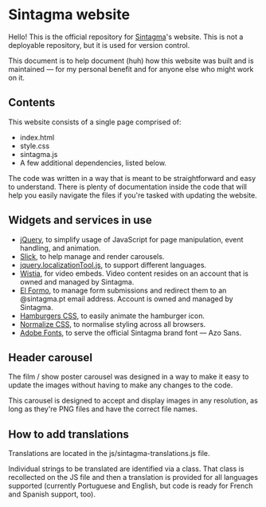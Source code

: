 # Sintagma website

Hello! This is the official repository for [Sintagma](https://sintagma.pt)'s website. This is not a deployable repository, but it is used for version control.

This document is to help document (huh) how this website was built and is maintained — for my personal benefit and for anyone else who might work on it.


## Contents

This website consists of a single page comprised of:

* index.html
* style.css
* sintagma.js
* A few additional dependencies, listed below.

The code was written in a way that is meant to be straightforward and easy to understand. There is plenty of documentation inside the code that will help you easily navigate the files if you're tasked with updating the website.


## Widgets and services in use

* [jQuery](https://jquery.com/), to simplify usage of JavaScript for page manipulation, event handling, and animation.
* [Slick](https://kenwheeler.github.io/slick/), to help manage and render carousels.
* [jquery.localizationTool.js](https://github.com/darksmo/jquery-localization-tool), to support different languages.
* [Wistia](https://wistia.com/), for video embeds. Video content resides on an account that is owned and managed by Sintagma.
* [El Formo](https://www.elformo.com), to manage form submissions and redirect them to an @sintagma.pt email address. Account is owned and managed by Sintagma.
* [Hamburgers CSS](https://jonsuh.com/hamburgers), to easily animate the hamburger icon.
* [Normalize CSS](git.io/normalize), to normalise styling across all browsers.
* [Adobe Fonts](https://fonts.adobe.com/), to serve the official Sintagma brand font — Azo Sans.


## Header carousel

The film / show poster carousel was designed in a way to make it easy to update the images without having to make any changes to the code.

This carousel is designed to accept and display images in any resolution, as long as they're PNG files and have the correct file names. 


## How to add translations

Translations are located in the js/sintagma-translations.js file.

Individual strings to be translated are identified via a class. That class is recollected on the JS file and then a translation is provided for all languages supported (currently Portuguese and English, but code is ready for French and Spanish support, too).


